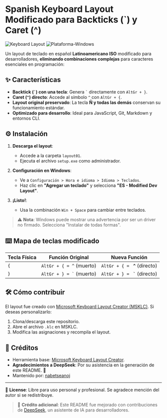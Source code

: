 # Spanish Keyboard Layout Modificado para Backticks (`) y Caret (^)

![Keyboard Layout](https://img.shields.io/badge/Teclado-ES%20Modificado-orange) ![Plataforma-Windows](https://img.shields.io/badge/Plataforma-Windows-0078D6)

Un layout de teclado en español **Latinoamericano ISO** modificado para desarrolladores, **eliminando combinaciones complejas** para caracteres esenciales en programación:

## ✨ Características
- **Backtick (<code>&#96;</code>) con una tecla**: Genera <code>&#96;</code> directamente con `AltGr + }`.
- **Caret (`^`) directo**: Accede al símbolo `^` con `AltGr + {`.
- **Layout original preservado**: La tecla **Ñ y todas las demás** conservan su funcionamiento estándar.
- **Optimizado para desarrollo**: Ideal para JavaScript, Git, Markdown y entornos CLI.

## ⚙️ Instalación
1. **Descarga el layout**:
   - Accede a la carpeta `layout01`.
   - Ejecuta el archivo `setup.exe` como administrador.

2. **Configuración en Windows**:
   - Ve a `Configuración > Hora e idioma > Idioma > Teclados`.
   - Haz clic en **"Agregar un teclado"** y selecciona **"ES - Modified Dev Layout"**.

3. **¡Listo!**:
   - Usa la combinación `Win + Space` para cambiar entre teclados.

> ⚠️ **Nota**: Windows puede mostrar una advertencia por ser un driver no firmado. Selecciona "Instalar de todas formas".

## ⌨️ Mapa de teclas modificado
| Tecla Física | Función Original       | Nueva Función              |
|--------------|------------------------|----------------------------|
| `{`          | `AltGr + { = ^` (muerto)   | `AltGr + { = ` **`^`** (directo)          |
| `}`          | <code>AltGr + } = &#96;</code> (muerto)| `AltGr + } = ` **<code>&#96;</code>** (directo) |

## 🛠️ Cómo contribuir
El layout fue creado con [Microsoft Keyboard Layout Creator (MSKLC)](https://www.microsoft.com/en-us/download/details.aspx?id=102134). Si deseas personalizarlo:
1. Clona/descarga este repositorio.
2. Abre el archivo `.klc` en MSKLC.
3. Modifica las asignaciones y recompila el layout.

## 📜 Créditos
- Herramienta base: [Microsoft Keyboard Layout Creator](https://www.microsoft.com/en-us/download/details.aspx?id=102134).
- **Agradecimientos a DeepSeek**: Por su asistencia en la generación de este README. 🤖
- Mantenido por: [nabetseanoj](https://github.com/nabetseanoj)

---

📌 **License**: Libre para uso personal y profesional. Se agradece mención del autor si se redistribuye.

> 🌟 **Crédito adicional**: Este README fue mejorado con contribuciones de [DeepSeek](https://www.deepseek.com), un asistente de IA para desarrolladores.

